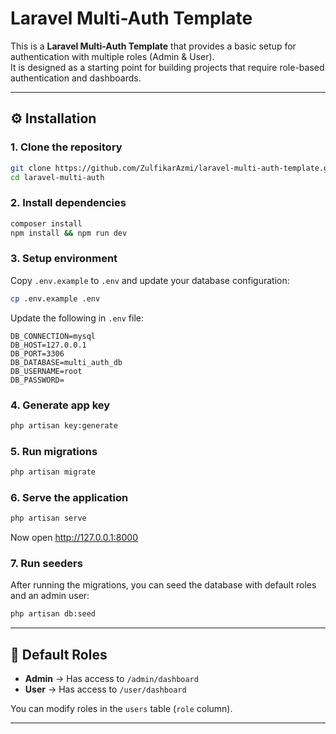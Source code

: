 # Laravel Multi-Auth Template

This is a **Laravel Multi-Auth Template** that provides a basic setup
for authentication with multiple roles (Admin & User).\
It is designed as a starting point for building projects that require
role-based authentication and dashboards.

------------------------------------------------------------------------

## ⚙️ Installation

### 1. Clone the repository

``` bash
git clone https://github.com/ZulfikarAzmi/laravel-multi-auth-template.git
cd laravel-multi-auth
```

### 2. Install dependencies

``` bash
composer install
npm install && npm run dev
```

### 3. Setup environment

Copy `.env.example` to `.env` and update your database configuration:

``` bash
cp .env.example .env
```

Update the following in `.env` file:

    DB_CONNECTION=mysql
    DB_HOST=127.0.0.1
    DB_PORT=3306
    DB_DATABASE=multi_auth_db
    DB_USERNAME=root
    DB_PASSWORD=

### 4. Generate app key

``` bash
php artisan key:generate
```

### 5. Run migrations

``` bash
php artisan migrate
```

### 6. Serve the application

``` bash
php artisan serve
```

Now open <http://127.0.0.1:8000>

### 7. Run seeders

After running the migrations, you can seed the database with default roles and an admin user:

```bash
php artisan db:seed
```

------------------------------------------------------------------------

## 👤 Default Roles

-   **Admin** → Has access to `/admin/dashboard`
-   **User** → Has access to `/user/dashboard`

You can modify roles in the `users` table (`role` column).

------------------------------------------------------------------------


